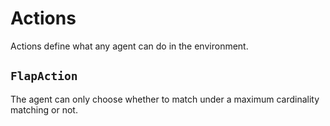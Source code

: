 # Actions

Actions define what any agent can do in the environment.

## `FlapAction`

The agent can only choose whether to match under a maximum cardinality
matching or not.
